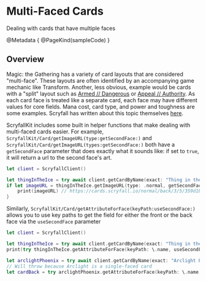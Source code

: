 # Multi-Faced Cards

Dealing with cards that have multiple faces

@Metadata {
    @PageKind(sampleCode)
}

## Overview

Magic: the Gathering has a variety of card layouts that are considered "multi-face". These layouts are often identified by an accompanying game mechanic like Transform. Another, less obvious, example would be cards with a "split" layout such as [Armed // Dangerous](https://scryfall.com/card/dgm/122/armed-dangerous) or [Appeal // Authority](https://scryfall.com/card/hou/152/appeal-authority). As each card face is treated like a separate card, each face may have different values for core fields. Mana cost, card type, and power and toughness are some examples. Scryfall has written about this topic themselves [here](https://scryfall.com/docs/api/layouts#card-faces).

ScryfallKit includes some built in helper functions that make dealing with multi-faced cards easier. For example, ``ScryfallKit/Card/getImageURL(type:getSecondFace:)`` and ``ScryfallKit/Card/getImageURL(types:getSecondFace:)`` both have a `getSecondFace` parameter that does exactly what it sounds like: if set to `true`, it will return a url to the second face's art.

```swift
let client = ScryfallClient()

let thingInTheIce = try await client.getCardByName(exact: "Thing in the Ice")
if let imageURL = thingInTheIce.getImageURL(type: .normal, getSecondFace: true) {
    print(imageURL) // https://cards.scryfall.io/normal/back/3/5/359d1b13-6156-43b0-a9a7-6bfff36c1a91.jpg?1576384282
}
```

Similarly, ``ScryfallKit/Card/getAttributeForFace(keyPath:useSecondFace:)`` allows you to use key paths to get the field for either the front or the back face via the `useSecondFace` parameter

```swift
let client = ScryfallClient()

let thingInTheIce = try await client.getCardByName(exact: "Thing in the Ice")
print(try thingInTheIce.getAttributeForFace(keyPath: \.name, useSecondFace: true)) // Awoken Horror

let arclightPhoenix = try await client.getCardByName(exact: "Arclight Phoenix")
// Will throw because Arclight is a single-faced card
let cardBack = try arclightPhoenix.getAttributeForFace(keyPath: \.name, useSecondFace: true)
```
